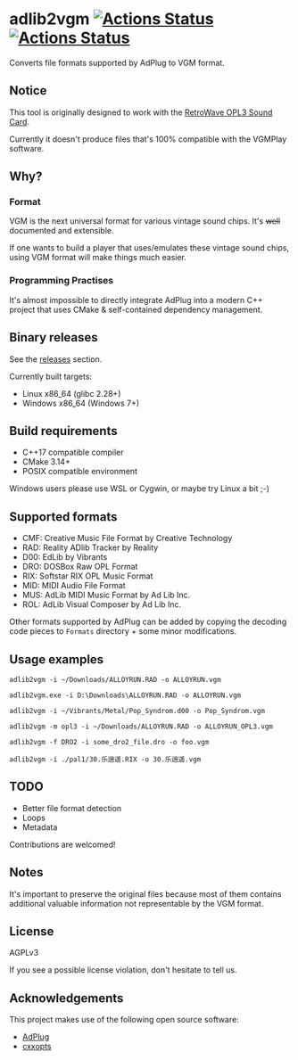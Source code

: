 # adlib2vgm [![Actions Status](https://github.com/SudoMaker/adlib2vgm/workflows/Build/badge.svg)](https://github.com/SudoMaker/adlib2vgm/actions/workflows/push_pr_build_cmake.yml) [![Actions Status](https://github.com/SudoMaker/adlib2vgm/workflows/Release/badge.svg)](https://github.com/SudoMaker/adlib2vgm/actions/workflows/release_cmake.yml)

Converts file formats supported by AdPlug to VGM format.

## Notice
This tool is originally designed to work with the [RetroWave OPL3 Sound Card](https://www.tindie.com/products/sudomaker/retrowave-opl3-sound-card/).

Currently it doesn't produce files that's 100% compatible with the VGMPlay software.

## Why?
### Format
VGM is the next universal format for various vintage sound chips. It's ~~well~~ documented and extensible.

If one wants to build a player that uses/emulates these vintage sound chips, using VGM format will make things much easier.

### Programming Practises
It's almost impossible to directly integrate AdPlug into a modern C++ project that uses CMake & self-contained dependency management.

## Binary releases
See the [releases](https://github.com/SudoMaker/adlib2vgm/releases) section.

Currently built targets:
- Linux x86_64 (glibc 2.28+)
- Windows x86_64 (Windows 7+)


## Build requirements
- C++17 compatible compiler
- CMake 3.14+
- POSIX compatible environment

Windows users please use WSL or Cygwin, or maybe try Linux a bit ;-)

## Supported formats
- CMF: Creative Music File Format by Creative Technology
- RAD: Reality ADlib Tracker by Reality
- D00: EdLib by Vibrants
- DRO: DOSBox Raw OPL Format
- RIX: Softstar RIX OPL Music Format
- MID: MIDI Audio File Format
- MUS: AdLib MIDI Music Format by Ad Lib Inc.
- ROL: AdLib Visual Composer by Ad Lib Inc.

Other formats supported by AdPlug can be added by copying the decoding code pieces to `Formats` directory + some minor modifications.

## Usage examples
```shell script
adlib2vgm -i ~/Downloads/ALLOYRUN.RAD -o ALLOYRUN.vgm
```

```shell script
adlib2vgm.exe -i D:\Downloads\ALLOYRUN.RAD -o ALLOYRUN.vgm
```

```shell script
adlib2vgm -i ~/Vibrants/Metal/Pop_Syndrom.d00 -o Pop_Syndrom.vgm
```

```shell script
adlib2vgm -m opl3 -i ~/Downloads/ALLOYRUN.RAD -o ALLOYRUN_OPL3.vgm
```

```shell script
adlib2vgm -f DRO2 -i some_dro2_file.dro -o foo.vgm
```

```shell script
adlib2vgm -i ./pal1/30.乐逍遥.RIX -o 30.乐逍遥.vgm
```

## TODO
- Better file format detection
- Loops
- Metadata

Contributions are welcomed!

## Notes
It's important to preserve the original files because most of them contains additional valuable information not representable by the VGM format.

## License
AGPLv3

If you see a possible license violation, don't hesitate to tell us.

## Acknowledgements
This project makes use of the following open source software:
- [AdPlug](https://github.com/adplug/adplug)
- [cxxopts](https://github.com/jarro2783/cxxopts)
